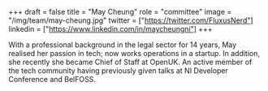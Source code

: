 +++
draft = false
title = "May Cheung"
role = "committee"
image = "/img/team/may-cheung.jpg"
twitter = ["https://twitter.com/FluxusNerd"]
linkedin = ["https://www.linkedin.com/in/maycheungni"]
+++

With a professional background in the legal sector for 14 years, May realised her passion in tech; now works operations in a startup. In addition, she recently she became Chief of Staff at OpenUK. An active member of the tech community having previously given talks at NI Developer Conference and BelFOSS.